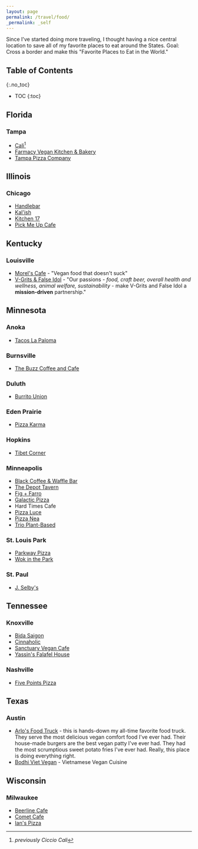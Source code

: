 ```yaml
---
layout: page
permalink: /travel/food/
_permalink: _self
---
```


Since I've started doing more traveling, I thought having a nice central
location to save all of my favorite places to eat around the States.
Goal: Cross a border and make this "Favorite Places to Eat in the World."

## Table of Contents
{:.no_toc}
* TOC
{:toc}

## Florida

### Tampa

* [Cali](https://www.eatatcali.com/)[^1]
* [Farmacy Vegan Kitchen & Bakery](https://farmacyvegankitchen.com/)
* [Tampa Pizza Company](https://tampapizzacompany.com/)

[^1]: *previously Ciccio Cali*
## Illinois

### Chicago

* [Handlebar](https://www.handlebarchicago.com/)
* [Kal'ish](https://www.kalishvegan.com/)
* [Kitchen 17](https://www.kitchen17.com/)
* [Pick Me Up Cafe](http://pmucafe.com/)

## Kentucky

### Louisville

* [Morel's Cafe](https://www.morelscafe.com/) \- "Vegan food that doesn't suck"
* [V-Grits & False Idol](https://www.vgrits.com/) \- "Our passions -
  _food, craft beer, overall health and wellness, animal welfare,
  sustainability_ \- make V-Grits and False Idol a **mission-driven**
  partnership."

## Minnesota

### Anoka

* [Tacos La Paloma](https://tacoslapaloma.weebly.com/)

### Burnsville

* [The Buzz Coffee and Cafe](https://buzzcoffeeandcafe.com/)

### Duluth

* [Burrito Union](http://burritounion.com/)

### Eden Prairie

* [Pizza Karma](https://pizzakarma.com/)

### Hopkins

* [Tibet Corner](http://www.tibet-corner.com/)

### Minneapolis

* [Black Coffee & Waffle Bar](https://blackcoffeeandwaffle.com/)
* [The Depot Tavern](https://thedepottavern.com/)
* [Fig + Farro](https://www.figandfarro.com/)
* [Galactic Pizza](http://galacticpizza.com/)
* Hard Times Cafe
* [Pizza Luce](https://pizzaluce.com/)
* [Pizza Nea](http://www.pizzanea.com/)
* [Trio Plant-Based](https://www.trioplant-based.com/)

### St. Louis Park

* [Parkway Pizza](https://www.parkwaypizzamn.com/)
* [Wok in the Park](http://wokintheparkrestaurant.com/)

### St. Paul

* [J. Selby's](http://www.jselbys.com/)

## Tennessee

### Knoxville

* [Bida Saigon](https://www.bidasaigoncafe.com/)
* [Cinnaholic](https://www.cinnaholic.com/)
* [Sanctuary Vegan Cafe](http://sanctuaryvegancafe.net/)
* [Yassin's Falafel House](http://www.yassinsfalafelhouse.com/)

### Nashville

* [Five Points Pizza](https://fivepointspizza.com/)

## Texas

### Austin

* [Arlo's Food Truck](https://arloscurbside.com/) \- this is hands-down
  my all-time favorite food truck. They serve the most delicious vegan
  comfort food I've ever had. Their house-made burgers are the best
  vegan patty I've ever had. They had the most scrumptious sweet potato
  fries I've ever had. Really, this place is doing everything right.
* [Bodhi Viet Vegan](http://www.bodhivietvegan.com/) \- Vietnamese Vegan Cuisine

## Wisconsin

### Milwaukee

* [Beerline Cafe](http://www.beerlinecafe.com/)
* [Comet Cafe](https://www.thecometcafe.com/)
* [Ian's Pizza](https://ianspizza.com)
